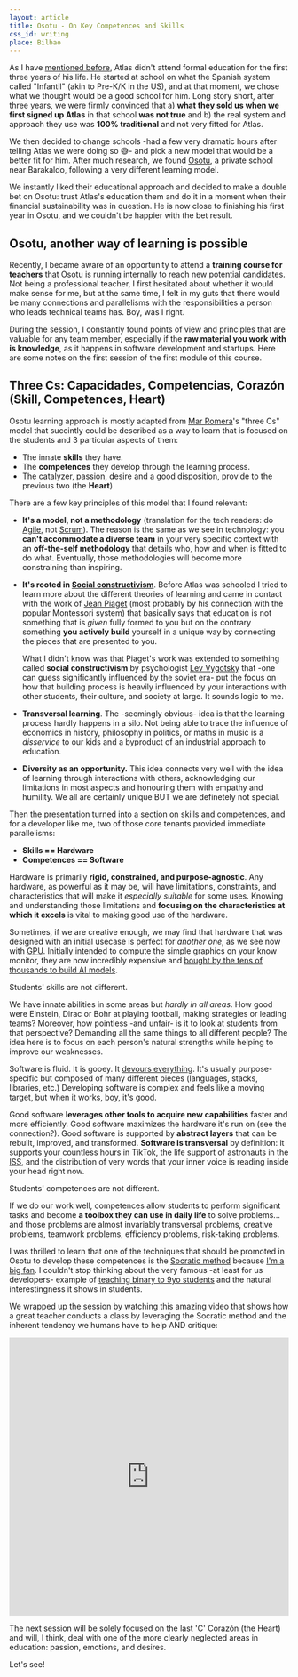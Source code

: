 ```yaml
---
layout: article
title: Osotu - On Key Competences and Skills
css_id: writing
place: Bilbao
---
```


As I have [mentioned before](https://aitor.is/writing-on/atlas), Atlas didn't attend formal education for the first three years of his life. He started at school on what the Spanish system called "Infantil" (akin to Pre-K/K in the US), and at that moment, we chose what we thought would be a good school for him. Long story short, after three years, we were firmly convinced that a) **what they sold us when we first signed up Atlas** in that school **was not true** and b) the real system and approach they use was **100% traditional** and not very fitted for Atlas.

We then decided to change schools -had a few very dramatic hours after telling Atlas we were doing so 😅- and pick a new model that would be a better fit for him. After much research, we found [Osotu](https://osotu.org/), a private school near Barakaldo, following a very different learning model.

We instantly liked their educational approach and decided to make a double bet on Osotu: trust Atlas's education them and do it in a moment when their financial sustainability was in question. He is now close to finishing his first year in Osotu, and we couldn't be happier with the bet result.

## Osotu, another way of learning is possible

Recently, I became aware of an opportunity to attend a **training course for teachers** that Osotu is running internally to reach new potential candidates. Not being a professional teacher, I first hesitated about whether it would make sense for me, but at the same time, I felt in my guts that there would be many connections and parallelisms with the responsibilities a person who leads technical teams has. Boy, was I right.

During the session, I constantly found points of view and principles that are valuable for any team member, especially if the **raw material you work with is knowledge**, as it happens in software development and startups. Here are some notes on the first session of the first module of this course.

## Three Cs: Capacidades, Competencias, Corazón (Skill, Competences, Heart)

Osotu learning approach is mostly adapted from [Mar Romera](https://integratek.es/mar-romera/)'s "three Cs" model that succintly could be described as a way to learn that is focused on the students and 3 particular aspects of them:

- The innate **skills** they have.
- The **competences** they develop through the learning process.
- The catalyzer, passion, desire and a good disposition, provide to the previous two (the **Heart**)

There are a few key principles of this model that I found relevant:

- **It's a model, not a methodology** (translation for the tech readers: do [Agile](https://agilemanifesto.org/), not [Scrum](https://www.scrum.org/resources/what-scrum-module)). The reason is the same as we see in technology: you **can't accommodate a diverse team** in your very specific context with an **off-the-self methodology** that details who, how and when is fitted to do what. Eventually, those methodologies will become more constraining than inspiring.

- **It's rooted in [Social constructivism](https://www.wikiwand.com/en/Social_constructivism)**. Before Atlas was schooled I tried to learn more about the different theories of learning and came in contact with the work of [Jean Piaget](https://www.wikiwand.com/en/Jean_Piaget) (most probably by his connection with the popular Montessori system) that basically says that education is not something that is _given_ fully formed to you but on the contrary something **you actively build** yourself in a unique way by connecting the pieces that are presented to you.

  What I didn't know was that Piaget's work was extended to something called **social constructivism** by psychologist [Lev Vygotsky](https://www.wikiwand.com/en/Lev_Vygotsky) that -one can guess significantly influenced by the soviet era- put the focus on how that building process is heavily influenced by your interactions with other students, their culture, and society at large. It sounds logic to me.

- **Transversal learning**. The -seemingly obvious- idea is that the learning process hardly happens in a silo. Not being able to trace the influence of economics in history, philosophy in politics, or maths in music is a _disservice_ to our kids and a byproduct of an industrial approach to education.

- **Diversity as an opportunity.** This idea connects very well with the idea of learning through interactions with others, acknowledging our limitations in most aspects and honouring them with empathy and humility. We all are certainly unique BUT we are definetely not special.

Then the presentation turned into a section on skills and competences, and for a developer like me, two of those core tenants provided immediate parallelisms:

- **Skills == Hardware**
- **Competences == Software**

Hardware is primarily **rigid, constrained, and purpose-agnostic**. Any hardware, as powerful as it may be, will have limitations, constraints, and characteristics that will make it _especially suitable_ for some uses. Knowing and understanding those limitations and **focusing on the characteristics at which it excels** is vital to making good use of the hardware.

Sometimes, if we are creative enough, we may find that hardware that was designed with an initial usecase is perfect for _another one_, as we see now with [GPU](https://www.wikiwand.com/en/Graphics_processing_unit). Initially intended to compute the simple graphics on your know monitor, they are now incredibly expensive and [bought by the tens of thousands to build AI models](https://engineering.fb.com/2024/03/12/data-center-engineering/building-metas-genai-infrastructure/).

Students' skills are not different.

We have innate abilities in some areas but _hardly in all areas_. How good were Einstein, Dirac or Bohr at playing football, making strategies or leading teams? Moreover, how pointless -and unfair- is it to look at students from that perspective? Demanding all the same things to all different people? The idea here is to focus on each person's natural strengths while helping to improve our weaknesses.

Software is fluid. It is gooey. It [devours everything](https://a16z.com/why-software-is-eating-the-world/). It's usually purpose-specific but composed of many different pieces (languages, stacks, libraries, etc.) Developing software is complex and feels like a moving target, but when it works, boy, it's good.

Good software **leverages other tools to acquire new capabilities** faster and more efficiently. Good software maximizes the hardware it's run on (see the connection?). Good software is supported by **abstract layers** that can be rebuilt, improved, and transformed. **Software is transversal** by definition: it supports your countless hours in TikTok, the life support of astronauts in the [ISS](https://www.wikiwand.com/en/International_Space_Station), and the distribution of very words that your inner voice is reading inside your head right now.

Students' competences are not different.

If we do our work well, competences allow students to perform significant tasks and become **a toolbox they can use in daily life** to solve problems... and those problems are almost invariably transversal problems, creative problems, teamwork problems, efficiency problems, risk-taking problems.

I was thrilled to learn that one of the techniques that should be promoted in Osotu to develop these competences is the [Socratic method](https://www.wikiwand.com/en/Socratic_method) because [I'm a big fan](https://aitor.is/writing-on/2022-asking-together). I couldn't stop thinking about the very famous -at least for us developers- example of [teaching binary to 9yo students](https://web.archive.org/web/20240215133857/https://www.garlikov.com/Soc_Meth.html) and the natural interestingness it shows in students.

We wrapped up the session by watching this amazing video that shows how a great teacher conducts a class by leveraging the Socratic method and the inherent tendency we humans have to help AND critique:

<iframe width="100%" height="500" src="https://www.youtube.com/embed/E_6PskE3zfQ?si=1uOFHWQNmXZf-6jV" title="YouTube video player" frameborder="0" allow="accelerometer; autoplay; clipboard-write; encrypted-media; gyroscope; picture-in-picture; web-share" referrerpolicy="strict-origin-when-cross-origin" allowfullscreen></iframe>

The next session will be solely focused on the last 'C' Corazón (the Heart) and will, I think, deal with one of the more clearly neglected areas in education: passion, emotions, and desires.

Let's see!
